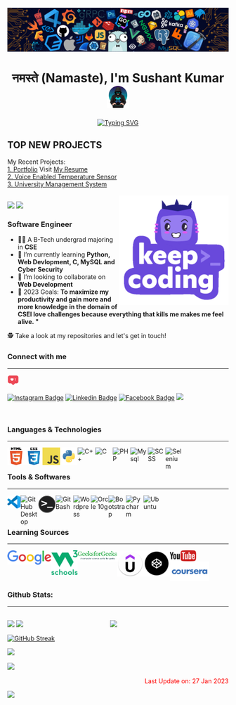 ![](https://github.com/07Sushant/07Sushant/blob/main/assets/header.png)

<h1 align="center">
नमस्ते (Namaste), I'm Sushant Kumar <img src="https://github.com/07Sushant/07Sushant/blob/main/assets/coding_.png" width="50px"> <br>
</h1>

<center>

[![Typing SVG](https://readme-typing-svg.herokuapp.com?color=%23F7DE16&size=22&center=true&width=500&lines=HELLO-Stack+Web+Developer;Always+learning+new+things;Join+Me+on;Website+-+Enally.in)](https://git.io/typing-svg)

 </center>
 
 ## TOP NEW PROJECTS
 My Recent Projects: <br>
 <a href="https://enally.in/sushant">1. Portfolio</a> Visit <a href='https://1drv.ms/b/s!ArbngJE8urocgYYKShrZgZO6VeFXLA'>My Resume</a><br>
 <a href="https://www.linkedin.com/posts/07sushant_a-hands-free-voice-enabled-device-that-tell-activity-7018974459038478336-uj32?utm_source=share&utm_medium=member_desktop%22%3E2">2. Voice Enabled Temperature Sensor</a></a><br>
 <a href="https://enally.in/sushant/UMS">3. University Management System</a><br>
<br>
<img align="right" alt="coding" width="250" src="https://github.com/07Sushant/07Sushant/blob/main/assets/keep_coding.gif">

![](https://komarev.com/ghpvc/?username=07Sushant&color=ff0000&label=Welcome,+Please+Come+In+Visitor) ![](https://hit.yhype.me/github/profile?user_id=43730425)<br>

### Software Engineer

- 👨‍🏭 A B-Tech undergrad majoring in **CSE** <br>
- 🏫 I’m currently learning **Python, Web Devlopment, C, MySQL and Cyber Security** <br>
- 🙌 I’m looking to collaborate on **Web Development** <br>
- 🥅 2023 Goals: **To maximize my productivity and gain more and more knowledge in the domain of CSEI love challenges because everything that kills me makes me feel alive.
"** <br>

🕵 Take a look at my repositories and let's get in touch!<br>

### Connect with me

<hr/>

<img width="26" src="https://github.com/07Sushant/07Sushant/blob/main/assets/like.png">

[![Instagram Badge](https://img.shields.io/badge/-@s.u.shant-E4405F?style=flat-square&logo=instagram&logoColor=white&link=https://www.instagram.com/s.u.shant)](https://www.instagram.com/s.u.shant)
[![Linkedin Badge](https://img.shields.io/badge/-07Sushant-blue?style=flat-square&logo=Linkedin&logoColor=white&link=https://www.linkedin.com/in/07Sushant/)](https://www.linkedin.com/in/07Sushant/)
[![Facebook Badge](https://img.shields.io/badge/-Sushhiiiii-3b5998?style=flat-square&labelColor=3b5998&logo=facebook&logoColor=white&link=https://www.facebook.com/Sushhiiiii)](https://www.facebook.com/Sushhiiiii)
![](https://komarev.com/ghpvc/?username=Sushhiiiii&color=blue)


<br>

### Languages & Technologies

<hr/>

<img align="left" alt="HTML5" width="40px" src="https://raw.githubusercontent.com/github/explore/80688e429a7d4ef2fca1e82350fe8e3517d3494d/topics/html/html.png" />
<img align="left" alt="CSS3" width="40px" src="https://raw.githubusercontent.com/github/explore/80688e429a7d4ef2fca1e82350fe8e3517d3494d/topics/css/css.png" />
<img align="left" alt="JavaScript" width="40px" src="https://raw.githubusercontent.com/github/explore/80688e429a7d4ef2fca1e82350fe8e3517d3494d/topics/javascript/javascript.png" />
<img align="left" alt="Python" width="40px" src="https://raw.githubusercontent.com/github/explore/80688e429a7d4ef2fca1e82350fe8e3517d3494d/topics/python/python.png" />
<img align="left" alt="C++" width="40px" src="https://user-images.githubusercontent.com/42747200/46140125-da084900-c26d-11e8-8ea7-c45ae6306309.png" />
<img align="left" alt="C" width="40px" src="https://upload.wikimedia.org/wikipedia/commons/thumb/1/18/C_Programming_Language.svg/1200px-C_Programming_Language.svg.png" />
<img align="left" alt="PHP" width="40px" src="https://www.php.net/images/logos/new-php-logo.svg" />
<img align="left" alt="Mysql" width="40px" src="https://www.mysql.com/common/logos/logo-mysql-170x115.png" />
<img align="left" alt="SCSS" width="40px" src="https://sass-lang.com/assets/img/styleguide/seal-color-aef0354c.png" />
<img align="left" alt="Selenium" width="40px" src="https://upload.wikimedia.org/wikipedia/commons/thumb/d/d5/Selenium_Logo.png/220px-Selenium_Logo.png" />


<br><br>

### Tools & Softwares

<hr/>

<img align="left" alt="Visual Studio Code" width="30px" src="https://raw.githubusercontent.com/github/explore/80688e429a7d4ef2fca1e82350fe8e3517d3494d/topics/visual-studio-code/visual-studio-code.png" />
<img align="left" alt="GitHub Desktop" width="40px" src="https://static.techspot.com/images2/downloads/topdownload/2021/04/2021-04-07-ts3_thumbs-8ba.png" />
<img align="left" alt="Terminal" width="40px" src="https://raw.githubusercontent.com/github/explore/80688e429a7d4ef2fca1e82350fe8e3517d3494d/topics/terminal/terminal.png" />
<img align="left" alt="GitBash" width="40px" src="https://git-scm.com/images/logos/downloads/Git-Icon-1788C.png" />
<img align="left" alt="Wordpress" width="40px" src="https://upload.wikimedia.org/wikipedia/commons/thumb/9/93/Wordpress_Blue_logo.png/1200px-Wordpress_Blue_logo.png" />
<img align="left" alt="Orcle 10g" width="40px" src="https://i.pinimg.com/236x/e3/b7/9d/e3b79dd42a03cbb6f658ae3efc5e3d5c--oracle-g-bangs.jpg" />
<img align="left" alt="Bootstrap" width="40px" src="https://upload.wikimedia.org/wikipedia/commons/thumb/b/b2/Bootstrap_logo.svg/2560px-Bootstrap_logo.svg.png" />
<img align="left" alt="Pycharm" width="40px" src="https://upload.wikimedia.org/wikipedia/commons/thumb/1/1d/PyCharm_Icon.svg/1200px-PyCharm_Icon.svg.png" />
<img align="left" alt="Ubuntu" width="40px" src="https://assets.ubuntu.com/v1/57a889f6-ubuntu-logo112.png" />
<br><br><br>

### Learning Sources

<hr/>

<img align="left" alt="Google" width="100px" src="https://github.com/07Sushant/07Sushant/blob/main/assets/google-2015-google-new-google-icon.svg" />
<img align="left" alt="W3school" width="60px" src="https://github.com/07Sushant/07Sushant/blob/main/assets/w3school.png" />
<img align="left" alt="gfg" width="90px" src="https://github.com/07Sushant/07Sushant/blob/main/assets/geeksforgeeks-17.png" />
<img align="left" alt="Udemy" width="60px" src="https://github.com/07Sushant/07Sushant/blob/main/assets/udemy.webp" />
<img align="left" alt="Codepen" width="60px" src="https://github.com/07Sushant/07Sushant/blob/main/assets/social-32-512.webp" />
<img align="left" alt="YouTube" width="60px" src="https://github.com/07Sushant/07Sushant/blob/main/assets/youtube.webp" />
<img align="left" alt="coursera" width="90px" src="https://github.com/07Sushant/07Sushant/blob/main/assets/coursera_logo_icon.png" />

<br><br><br><br>

### Github Stats:

<hr/>
<br>


<img src="https://github-readme-stats.vercel.app/api?username=07Sushant&show_icons=true&include_all_commits=true&theme=midnight-purple&count_private=true">
<img align="right" width="270" src="https://octodex.github.com/images/daftpunktocat-thomas.gif">
<img src="https://github-readme-stats.anuraghazra1.vercel.app/api/top-langs/?username=07Sushant&layout=compact&theme=blue-green" />

[![GitHub Streak](http://github-readme-streak-stats.herokuapp.com?user=07Sushant&theme=tokyonight_duo&dates=28DDB7&fire=DD2727&sideLabels=DD7F19&ring=12B6DD&currStreakNum=DD2727&border=65EAD0B7)](https://git.io/streak-stats)

![](https://activity-graph.herokuapp.com/graph?username=07Sushant&theme=github)

<p align="center">
<a href="https://diligentcreator.ml/u/admin" target="_blank">
 
![](https://export-download.canva.com/8CAqI/DAFY258CAqI/3/0/0001-45935265697.png?X-Amz-Algorithm=AWS4-HMAC-SHA256&X-Amz-Credential=AKIAJHKNGJLC2J7OGJ6Q%2F20230127%2Fus-east-1%2Fs3%2Faws4_request&X-Amz-Date=20230127T090616Z&X-Amz-Expires=13065&X-Amz-Signature=572753e486477db1af9140e8d1a4f834d9d6b215e7db41a5492f9608ff44ecc2&X-Amz-SignedHeaders=host&response-content-disposition=attachment%3B%20filename%2A%3DUTF-8%27%27Untitled%2520design.png&response-expires=Fri%2C%2027%20Jan%202023%2012%3A44%3A01%20GMT)
  
</a>
</p>

<p style="color: red;" align="right" >Last Update on: 27 Jan 2023 </p>

<a href="https://www.linkedin.com/in/07Sushant/">

![](https://export-download.canva.com/UgFSs/DAFY26UgFSs/6/0/0001-45936188259.png?X-Amz-Algorithm=AWS4-HMAC-SHA256&X-Amz-Credential=AKIAJHKNGJLC2J7OGJ6Q%2F20230127%2Fus-east-1%2Fs3%2Faws4_request&X-Amz-Date=20230127T045551Z&X-Amz-Expires=31413&X-Amz-Signature=f5a87a50b17f4e7d4f9d00ec7a594dc389a960dd613a816f42ca06f93e0f77d1&X-Amz-SignedHeaders=host&response-content-disposition=attachment%3B%20filename%2A%3DUTF-8%27%27Follow%252007SushAnt.png&response-expires=Fri%2C%2027%20Jan%202023%2013%3A39%3A24%20GMT)

</a>

<!--Created By Sushant Kumar - linkedin: https://linkedin.com/in/07Sushant Github: https://github.com/07Sushant ----->

